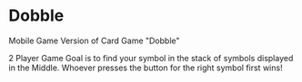 # Dobble
Mobile Game Version of Card Game "Dobble"

2 Player Game
Goal is to find your symbol in the stack of symbols displayed in the Middle.
Whoever presses the button for the right symbol first wins!

